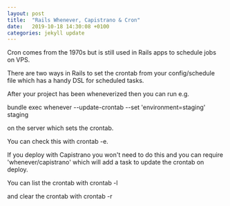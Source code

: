 ```yaml
---
layout: post
title:  "Rails Whenever, Capistrano & Cron"
date:   2019-10-18 14:30:08 +0100
categories: jekyll update
---
```

Cron comes from the 1970s but is still used in Rails apps to schedule jobs on VPS.

There are two ways in Rails to set the crontab from your config/schedule file which has a handy DSL for scheduled tasks.

After your project has been wheneverized then you can run e.g.

bundle exec whenever --update-crontab --set 'environment=staging' staging

on the server which sets the crontab.

You can check this with crontab -e.

If you deploy with Capistrano you won't need to do this and you can require 'whenever/capistrano'
which will add a task to update the crontab on deploy.

 You can list the crontab with crontab -l

 and clear the crontab with crontab -r